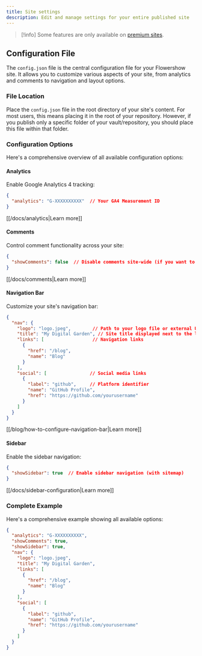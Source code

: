 ```yaml
---
title: Site settings
description: Edit and manage settings for your entire published site
---
```


> [!info] Some features are only available on [premium sites](https://flowershow.app/pricing).

## Configuration File

The `config.json` file is the central configuration file for your Flowershow site. It allows you to customize various aspects of your site, from analytics and comments to navigation and layout options.

### File Location

Place the `config.json` file in the root directory of your site's content. For most users, this means placing it in the root of your repository. However, if you publish only a specific folder of your vault/repository, you should place this file within that folder.

### Configuration Options

Here's a comprehensive overview of all available configuration options:

#### Analytics

Enable Google Analytics 4 tracking:

```json
{
  "analytics": "G-XXXXXXXXXX"  // Your GA4 Measurement ID
}
```

[[/docs/analytics|Learn more]]

#### Comments

Control comment functionality across your site:

```json
{
  "showComments": false  // Disable comments site-wide (if you want to enable them only on specific pages)
}
```

[[/docs/comments|Learn more]]

#### Navigation Bar

Customize your site's navigation bar:

```json
{
  "nav": {
    "logo": "logo.jpeg",        // Path to your logo file or external URL
    "title": "My Digital Garden", // Site title displayed next to the logo
    "links": [                  // Navigation links
      {
        "href": "/blog",
        "name": "Blog"
      }
    ],
    "social": [                // Social media links
      {
        "label": "github",     // Platform identifier
        "name": "GitHub Profile",
        "href": "https://github.com/yourusername"
      }
    ]
  }
}
```

[[/blog/how-to-configure-navigation-bar|Learn more]]

#### Sidebar

Enable the sidebar navigation:

```json
{
  "showSidebar": true  // Enable sidebar navigation (with sitemap)
}
```

[[/docs/sidebar-configuration|Learn more]]

### Complete Example

Here's a comprehensive example showing all available options:

```json
{
  "analytics": "G-XXXXXXXXXX",
  "showComments": true,
  "showSidebar": true,
  "nav": {
    "logo": "logo.jpeg",
    "title": "My Digital Garden",
    "links": [
      {
        "href": "/blog",
        "name": "Blog"
      }
    ],
    "social": [
      {
        "label": "github",
        "name": "GitHub Profile",
        "href": "https://github.com/yourusername"
      }
    ]
  }
}
```
